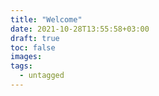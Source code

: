 ```yaml
---
title: "Welcome"
date: 2021-10-28T13:55:58+03:00
draft: true
toc: false
images:
tags:
  - untagged
---
```


